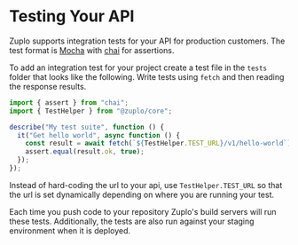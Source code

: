 # Testing Your API

Zuplo supports integration tests for your API for production customers. The test
format is [Mocha](https://mochajs.org/) with [chai](https://www.chaijs.com/) for
assertions.

To add an integration test for your project create a test file in the `tests`
folder that looks like the following. Write tests using `fetch` and then reading
the response results.

```ts
import { assert } from "chai";
import { TestHelper } from "@zuplo/core";

describe("My test suite", function () {
  it("Get hello world", async function () {
    const result = await fetch(`${TestHelper.TEST_URL}/v1/hello-world`);
    assert.equal(result.ok, true);
  });
});
```

Instead of hard-coding the url to your api, use `TestHelper.TEST_URL` so that
the url is set dynamically depending on where you are running your test.

Each time you push code to your repository Zuplo's build servers will run these
tests. Additionally, the tests are also run against your staging environment
when it is deployed.
